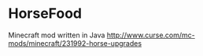 # HorseFood
Minecraft mod written in Java
http://www.curse.com/mc-mods/minecraft/231992-horse-upgrades
